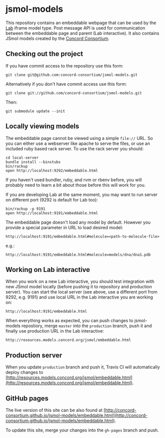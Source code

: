 jsmol-models
============

This repository contains an embeddable webpage that can be used by the [Lab](https://github.com/concord-consortium/lab) iframe model type. Post message API is used for communication between the embeddable page and parent (Lab interactive). It also contains JSmol models created by the [Concord Consortium](http://www.concord.org).

## Checking out the project

If you have commit access to the repository use this form:

    git clone git@github.com:concord-consortium/jsmol-models.git

Alternatively if you don't have commit access use this form:

    git clone git://github.com/concord-consortium/jsmol-models.git

Then:

    git submodule update --init

## Locally viewing models

The embeddable page cannot be viewed using a simple `file://` URL.
So you can either use a webserver like apache to serve the files, or use an included ruby based rack server.
To use the rack server you should:

    cd local-server
    bundle install --binstubs
    bin/rackup
    open http://localhost:9292/embeddable.html

If you haven't used bundler, ruby, and rvm or rbenv before, you will probably need to learn a bit about those before this will work for you.

If you are developing Lab at the same moment, you may want to run server on different port (9292 is default for Lab too):

    bin/rackup -p 9191
    open http://localhost:9191/embeddable.html
    
The embeddable page doesn't load any model by default. However you provide a special parameter in URL to load desired model:

    http://localhost:9191/embeddable.html#molecule=<path-to-molecule-file>
    
e.g.:

    http://localhost:9191/embeddable.html#molecule=models/dna/dna1.pdb

## Working on Lab interactive

When you work on a new Lab interactive, you should test integration with new JSmol model locally (before pushing it to repository and production server). You can start the local server (see above, use a different port from 9292, e.g. 9191) and use local URL in the Lab interactive you are working on:

    http://localhost:9191/embeddable.html

When everything works as expected, you can push changes to jsmol-models repostiory, merge ```master``` into the ```production``` branch, push it and finally use production URL in the Lab interactive:

    http://resources.models.concord.org/jsmol/embeddable.html

## Production server

When you update ```production``` branch and push it, Travis CI will automatically deploy changes to
[http://resources.models.concord.org/jsmol/embeddable.html](http://resources.models.concord.org/jsmol/embeddable.html).

## GitHub pages

The live version of this site can be also found at [http://concord-consortium.github.io/jsmol-models/embeddable.html](http://concord-consortium.github.io/jsmol-models/embeddable.html).

To update this site, merge your changes into the ```gh-pages``` branch and push.

